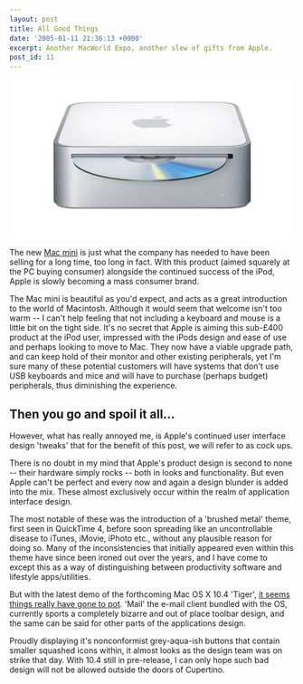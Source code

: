 ```yaml
---
layout: post
title: All Good Things
date: '2005-01-11 21:36:13 +0000'
excerpt: Another MacWorld Expo, another slew of gifts from Apple.
post_id: 11
---
```

![The new Mac mini](/assets/2005/01/all_good_things.jpg)

The new [Mac mini][1] is just what the company has needed to have been selling for a long time, too long in fact. With this product (aimed squarely at the PC buying consumer) alongside the continued success of the iPod, Apple is slowly becoming a mass consumer brand.

[1]: http://www.apple.com/macmini/

<!--more-->

The Mac mini is beautiful as you'd expect, and acts as a great introduction to the world of Macintosh. Although it would seem that welcome isn't too warm -- I can't help feeling that not including a keyboard and mouse is a little bit on the tight side. It's no secret that Apple is aiming this sub-£400 product at the iPod user, impressed with the iPods design and ease of use and perhaps looking to move to Mac. They now have a viable upgrade path, and can keep hold of their monitor and other existing peripherals, yet I'm sure many of these potential customers will have systems that don't use USB keyboards and mice and will have to purchase (perhaps budget) peripherals, thus diminishing the experience.

## Then you go and spoil it all...

However, what has really annoyed me, is Apple's continued user interface design 'tweaks' that for the benefit of this post, we will refer to as cock ups.

There is no doubt in my mind that Apple's product design is second to none -- their hardware simply rocks -- both in looks and functionality. But even Apple can't be perfect and every now and again a design blunder is added into the mix. These almost exclusively occur within the realm of application interface design.

The most notable of these was the introduction of a 'brushed metal' theme, first seen in QuickTime 4, before soon spreading like an uncontrollable disease to iTunes, iMovie, iPhoto etc., without any plausible reason for doing so. Many of the inconsistencies that initially appeared even within this theme have since been ironed out over the years, and I have come to except this as a way of distinguishing between productivity software and lifestyle apps/utilities.

But with the latest demo of the forthcoming Mac OS X 10.4 'Tiger', [it seems things really have gone to pot][2]. 'Mail' the e-mail client bundled with the OS, currently sports a completely bizarre and out of place toolbar design, and the same can be said for other parts of the applications design.

Proudly displaying it's nonconformist grey-aqua-ish buttons that contain smaller squashed icons within, it almost looks as the design team was on strike that day. With 10.4 still in pre-release, I can only hope such bad design will not be allowed outside the doors of Cupertino.

[2]: http://www.apple.com/macosx/tiger/mail.html